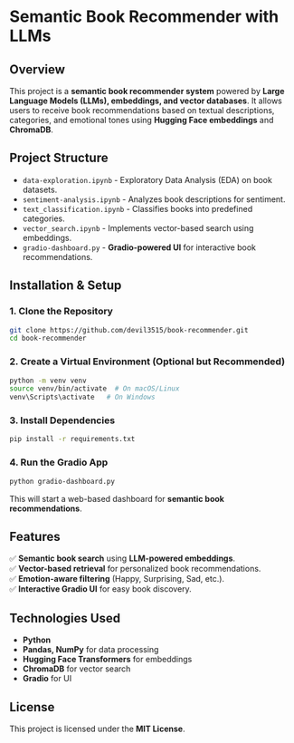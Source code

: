 # Semantic Book Recommender with LLMs

## Overview
This project is a **semantic book recommender system** powered by **Large Language Models (LLMs), embeddings, and vector databases**. It allows users to receive book recommendations based on textual descriptions, categories, and emotional tones using **Hugging Face embeddings** and **ChromaDB**.

## Project Structure
- `data-exploration.ipynb` - Exploratory Data Analysis (EDA) on book datasets.
- `sentiment-analysis.ipynb` - Analyzes book descriptions for sentiment.
- `text_classification.ipynb` - Classifies books into predefined categories.
- `vector_search.ipynb` - Implements vector-based search using embeddings.
- `gradio-dashboard.py` - **Gradio-powered UI** for interactive book recommendations.

## Installation & Setup

### 1. Clone the Repository
```bash
git clone https://github.com/devil3515/book-recommender.git
cd book-recommender
```

### 2. Create a Virtual Environment (Optional but Recommended)
```bash
python -m venv venv
source venv/bin/activate  # On macOS/Linux
venv\Scripts\activate   # On Windows
```

### 3. Install Dependencies
```bash
pip install -r requirements.txt
```

### 4. Run the Gradio App
```bash
python gradio-dashboard.py
```
This will start a web-based dashboard for **semantic book recommendations**.

## Features
✅ **Semantic book search** using **LLM-powered embeddings**.  
✅ **Vector-based retrieval** for personalized book recommendations.  
✅ **Emotion-aware filtering** (Happy, Surprising, Sad, etc.).  
✅ **Interactive Gradio UI** for easy book discovery.  

## Technologies Used
- **Python**
- **Pandas, NumPy** for data processing
- **Hugging Face Transformers** for embeddings
- **ChromaDB** for vector search
- **Gradio** for UI

## License
This project is licensed under the **MIT License**.
